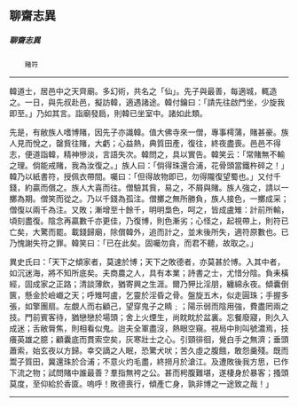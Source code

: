

## 聊齋志異

##### 聊齋志異
　　`賭符`

* * *

韓道士，居邑中之天齊廟。多幻術，共名之「仙」。先子與最善，每適城，輒造之。一日，與先叔赴邑，擬訪韓，適遇諸途。韓付鑰曰：「請先往啟門坐，少旋我即至。」乃如其言。詣廟發扃，則韓已坐室中。諸如此類。

先是，有敝族人嗜博賭，因先子亦識韓。值大佛寺來一僧，專事樗蒲，賭甚豪。族人見而悅之，罄貲往賭，大虧；心益熱，典質田產，復往，終夜盡喪。邑邑不得志，便道詣韓，精神慘淡，言語失次。韓問之，具以實告。韓笑云：「常賭無不輸之理。倘能戒賭，我為汝復之。」族人曰：「倘得珠還合浦，花骨頭當鐵杵碎之！」韓乃以紙書符，授佩衣帶間。囑曰：「但得故物即已，勿得隴復望蜀也。」又付千錢，約贏而償之。族人大喜而往。僧驗其貲，易之，不屑與賭。族人強之，請以一擲為期。僧笑而從之。乃以千錢為孤注。僧擲之無所勝負，族人接色，一擲成采；僧復以兩千為注。又敗；漸增至十餘千，明明梟色，呵之，皆成盧雉：計前所輸，頃刻盡復。陰念再贏數千亦更佳，乃復博，則色漸劣；心怪之，起視帶上，則符已亡矣，大驚而罷。載錢歸廟，除償韓外，追而計之，並末後所失，適符原數也。已乃愧謝失符之罪。韓笑曰：「已在此矣。固囑勿貪，而君不聽，故取之。」

異史氏曰：「天下之傾家者，莫速於博；天下之敗德者，亦莫甚於博。入其中者，如沉迷海，將不知所底矣。夫商農之人，具有本業；詩書之士，尤惜分陰。負耒橫經，固成家之正路；清談薄飲，猶寄興之生涯。爾乃狎比淫朋，纏綿永夜。傾囊倒篋，懸金於嶮巇之天；呼雉呵盧，乞靈於淫昏之骨。盤旋五木，似走圓珠；手握多張，如擎團扇。左覷人而右顧己，望穿鬼子之睛﹔；陽示弱而陰用強，費盡罔兩之技。門前賓客待，猶戀戀於場頭；舍上火煙生，尚眈眈於盆裏。忘餐廢寢，則久入成迷；舌敝脣焦，則相看似鬼。迨夫全軍盡沒，熱眼空窺。視局中則叫號濃焉，技癢英雄之臆；顧囊底而貫索空矣，灰寒壯士之心。引頸徘徊，覺白手之無濟；垂頭蕭索，始玄夜以方歸。幸交謫之人眠，恐驚犬吠；苦久虛之腹餓，敢怨羹殘。既而鬻子質田，冀還珠於合浦；不意火灼毛盡，終撈月於滄江。及遭敗後我方思，已作下流之物；試問賭中誰最善？羣指無袴之公。甚而枵腹難堪，遂棲身於暴客；搔頭莫度，至仰給於香匳。嗚呼！敗德喪行，傾產亡身，孰非博之一途致之哉！」

* * *

